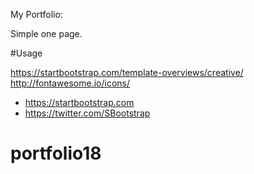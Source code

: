 
My Portfolio:

Simple one page. 

#Usage 

https://startbootstrap.com/template-overviews/creative/
http://fontawesome.io/icons/

* https://startbootstrap.com
* https://twitter.com/SBootstrap


# portfolio18
